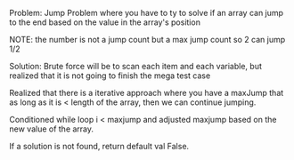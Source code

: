 Problem:
Jump Problem where you have to ty to solve if an array can jump to the end based on the value in the array's position

NOTE: the number is not a jump count but a max jump count so 2 can jump 1/2

Solution:
Brute force will be to scan each item and each variable, but realized that it is not going to finish the mega test case

Realized that there is a iterative approach where you have a maxJump that as long as it is < length of the array, then we can continue jumping.

Conditioned while loop i < maxjump and adjusted maxjump based on the new value of the array.

If a solution is not found, return default val False.
